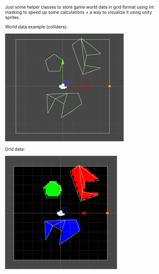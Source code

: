 Just some helper classes to store game world data in grid format using int masking to speed up some calculations + a way to visualize it using unity sprites.

World data example (colliders):

![Alt text](images/worlddata.png "Demo Drag")

Grid data:

![Alt text](images/griddata.png "Demo Drag")